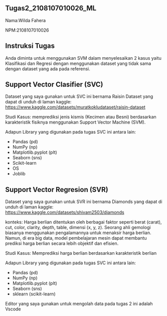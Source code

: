 ## Tugas2_2108107010026_ML

Nama:Wilda Fahera

NPM:2108107010026

## Instruksi Tugas

Anda diminta untuk menggunakan SVM dalam menyelesaikan 2 kasus yaitu Klasifikasi dan Regresi dengan menggunakan dataset yang tidak sama dengan dataset yang ada pada referensi.

## Support Vector Clasifier (SVC)

Dataset yang saya gunakan untuk SVC ini bernama Raisin Dataset yang dapat di unduh di laman kaggle:
https://www.kaggle.com/datasets/muratkokludataset/raisin-dataset 

Studi Kasus: memprediksi jenis kismis (Kecimen atau Besni) berdasarkan karakteristik fisiknya menggunakan Support Vector Machine (SVM).

Adapun Library yang digunakan pada tugas SVC ini antara lain:

- Pandas (pd)
- NumPy (np)
- Matplotlib.pyplot (plt)
- Seaborn (sns)
- Scikit-learn
- OS
- Joblib

## Support Vector Regresion (SVR)

Dataset yang saya gunakan untuk SVR ini bernama Diamonds yang dapat di unduh di laman kaggle: https://www.kaggle.com/datasets/shivam2503/diamonds 

konteks:
Harga berlian ditentukan oleh berbagai faktor seperti berat (carat), cut, color, clarity, depth, table, dimensi (x, y, z).  Seorang ahli gemologi biasanya menggunakan pengalamannya untuk menaksir harga berlian.  Namun,  di era big data,  model pembelajaran mesin dapat membantu prediksi harga berlian secara lebih objektif dan efisien.

Studi Kasus: Memprediksi harga berlian berdasarkan karakteristik berlian

Adapun Library yang digunakan pada tugas SVC ini antara lain:

- Pandas (pd)
- NumPy (np)
- Matplotlib.pyplot (plt)
- Seaborn (sns)
- sklearn (scikit-learn)

Editor yang saya gunakan untuk mengolah data pada tugas 2 ini adalah Vscode

